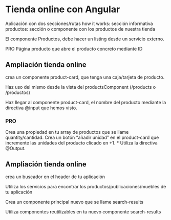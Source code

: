 # Tienda online con Angular

Aplicación con dos secciones/rutas
how it works: sección informativa
productos: sección o componente con los productos de nuestra tienda


El componente Productos, debe hacer un listing desde un servicio externo.

PRO
Página producto que abre el producto concreto mediante ID

## Ampliación tienda online

crea un componente product-card, que tenga una caja/tarjeta de producto.

Haz uso del mismo desde la vista del productsComponent (/products o /productos)

Haz llegar al componente product-card, el nombre del producto mediante la directiva @input que hemos visto. 

### PRO
Crea una propiedad en tu array de productos que se llame quantity/cantidad.
Crea un botón “añadir unidad” en el product-card que incremente las unidades del producto clicado en +1. * Utiliza la directiva @Output.

## Ampliación tienda online

crea un buscador en el header de tu aplicación

Utiliza los servicios para encontrar los productos/publicaciones/muebles de tu aplicación

Crea un componente principal nuevo que se llame search-results

Utiliza componentes reutilizables en tu nuevo componente search-results
